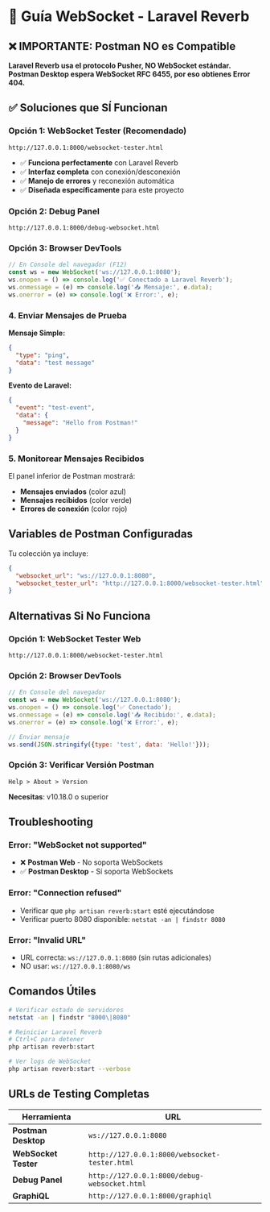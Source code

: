 # 🔌 Guía WebSocket - Laravel Reverb

## ❌ **IMPORTANTE: Postman NO es Compatible**

**Laravel Reverb usa el protocolo Pusher, NO WebSocket estándar.**
**Postman Desktop espera WebSocket RFC 6455, por eso obtienes Error 404.**

## ✅ **Soluciones que SÍ Funcionan**

### **Opción 1: WebSocket Tester (Recomendado)**
```
http://127.0.0.1:8000/websocket-tester.html
```
- ✅ **Funciona perfectamente** con Laravel Reverb
- ✅ **Interfaz completa** con conexión/desconexión
- ✅ **Manejo de errores** y reconexión automática
- ✅ **Diseñada específicamente** para este proyecto

### **Opción 2: Debug Panel**
```
http://127.0.0.1:8000/debug-websocket.html
```

### **Opción 3: Browser DevTools**
```javascript
// En Console del navegador (F12)
const ws = new WebSocket('ws://127.0.0.1:8080');
ws.onopen = () => console.log('✅ Conectado a Laravel Reverb');
ws.onmessage = (e) => console.log('📥 Mensaje:', e.data);
ws.onerror = (e) => console.log('❌ Error:', e);
```

### 4. Enviar Mensajes de Prueba

**Mensaje Simple:**
```json
{
  "type": "ping",
  "data": "test message"
}
```

**Evento de Laravel:**
```json
{
  "event": "test-event",
  "data": {
    "message": "Hello from Postman!"
  }
}
```

### 5. Monitorear Mensajes Recibidos

El panel inferior de Postman mostrará:
- **Mensajes enviados** (color azul)
- **Mensajes recibidos** (color verde)
- **Errores de conexión** (color rojo)

## Variables de Postman Configuradas

Tu colección ya incluye:
```json
{
  "websocket_url": "ws://127.0.0.1:8080",
  "websocket_tester_url": "http://127.0.0.1:8000/websocket-tester.html"
}
```

## Alternativas Si No Funciona

### Opción 1: WebSocket Tester Web
```
http://127.0.0.1:8000/websocket-tester.html
```

### Opción 2: Browser DevTools
```javascript
// En Console del navegador
const ws = new WebSocket('ws://127.0.0.1:8080');
ws.onopen = () => console.log('✅ Conectado');
ws.onmessage = (e) => console.log('📥 Recibido:', e.data);
ws.onerror = (e) => console.log('❌ Error:', e);

// Enviar mensaje
ws.send(JSON.stringify({type: 'test', data: 'Hello!'}));
```

### Opción 3: Verificar Versión Postman
```
Help > About > Version
```
**Necesitas**: v10.18.0 o superior

## Troubleshooting

### Error: "WebSocket not supported"
- ❌ **Postman Web** - No soporta WebSockets
- ✅ **Postman Desktop** - Sí soporta WebSockets

### Error: "Connection refused"
- Verificar que `php artisan reverb:start` esté ejecutándose
- Verificar puerto 8080 disponible: `netstat -an | findstr 8080`

### Error: "Invalid URL"
- URL correcta: `ws://127.0.0.1:8080` (sin rutas adicionales)
- NO usar: `ws://127.0.0.1:8080/ws`

## Comandos Útiles

```bash
# Verificar estado de servidores
netstat -an | findstr "8000\|8080"

# Reiniciar Laravel Reverb
# Ctrl+C para detener
php artisan reverb:start

# Ver logs de WebSocket
php artisan reverb:start --verbose
```

## URLs de Testing Completas

| Herramienta | URL |
|-------------|-----|
| **Postman Desktop** | `ws://127.0.0.1:8080` |
| **WebSocket Tester** | `http://127.0.0.1:8000/websocket-tester.html` |
| **Debug Panel** | `http://127.0.0.1:8000/debug-websocket.html` |
| **GraphiQL** | `http://127.0.0.1:8000/graphiql` |

